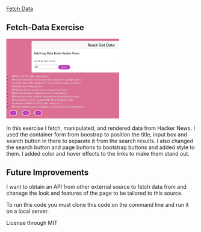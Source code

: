<a href="https://github.com/TennWilliams/Fetch-Data"> Fetch Data </a>
## Fetch-Data Exercise
<img src="data.jpg" width="300">

In this exercise I fetch, manipulated, and rendered data from Hacker News.  I used the container form from boostrap to position the title, input box and search button in there to separate it from the search results.  I also changed the search button and page buttons to bootstrap buttons and added style to them.  I added color and hover effects to the links to make them stand out.

## Future Improvements
I want to obtain an API from other external source to fetch data from and chanage the look and features of the page to be tailored to this source.

To run this code you must clone this code on the command line and run it on a local server.

License through MIT
